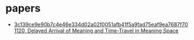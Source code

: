 # papers


+ [3c139ce9e90b7c4e46e334d02a02f0051afb41f5a9fad75eaf9ea7687f701120, Delayed Arrival of Meaning and Time-Travel in Meaning Space](https://github.com/ly3xqhl8g9/papers/tree/master/3c139c%2C%20Delayed%20Arrival%20of%20Meaning%20and%20Time-Travel%20in%20Meaning%20Space)
